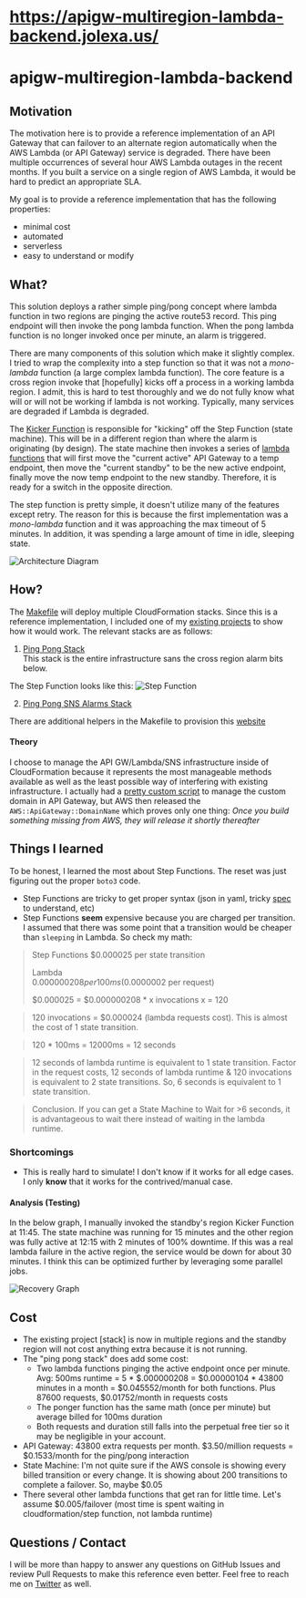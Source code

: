https://apigw-multiregion-lambda-backend.jolexa.us/
===============
# apigw-multiregion-lambda-backend

## Motivation
The motivation here is to provide a reference implementation of an API Gateway
that can failover to an alternate region automatically when the AWS Lambda (or
API Gateway) service is degraded. There have been multiple occurrences of
several hour AWS Lambda outages in the recent months. If you built a service on
a single region of AWS Lambda, it would be hard to predict an appropriate SLA.

My goal is to provide a reference implementation that has the following
properties:
* minimal cost
* automated
* serverless
* easy to understand or modify

## What?
This solution deploys a rather simple ping/pong concept where lambda function in
two regions are pinging the active route53 record. This ping endpoint will then
invoke the pong lambda function. When the pong lambda function is no longer
invoked once per minute, an alarm is triggered.

There are many components of this solution which make it slightly complex. I
tried to wrap the complexity into a step function so that it was not a
_mono-lambda_ function (a large complex lambda function). The core feature is a
cross region invoke that [hopefully] kicks off a process in a working lambda
region. I admit, this is hard to test thoroughly and we do not fully know what
will or will not be working if lambda is not working. Typically, many services
are degraded if Lambda is degraded.

The [Kicker
Function](https://github.com/jolexa/apigw-multiregion-lambda-backend/blob/master/lambda/swap.py#L48-L116)
is responsible for "kicking" off the Step Function (state machine). This will be
in a different region than where the alarm is originating (by design). The state
machine then invokes a series of [lambda
functions](https://github.com/jolexa/apigw-multiregion-lambda-backend/blob/master/lambda/swap.py#L118-L191)
that will first move the "current active" API Gateway to a temp endpoint, then
move the "current standby" to be the new active endpoint, finally move the now
temp endpoint to the new standby. Therefore, it is ready for a switch in the
opposite direction.

The step function is pretty simple, it doesn't utilize many of the features
except retry. The reason for this is because the first implementation was a
_mono-lambda_ function and it was approaching the max timeout of 5 minutes. In
addition, it was spending a large amount of time in idle, sleeping state.

![Architecture
Diagram](https://raw.githubusercontent.com/jolexa/apigw-multiregion-lambda-backend/master/diagram.png)

## How?
The
[Makefile](https://github.com/jolexa/apigw-multiregion-lambda-backend/blob/master/Makefile)
will deploy multiple CloudFormation stacks. Since this is a reference
implementation, I included one of my [existing
projects](https://github.com/jolexa/aws-apigw-acm) to show how it would work.
The relevant stacks are as follows:

1. [Ping Pong
   Stack](https://github.com/jolexa/apigw-multiregion-lambda-backend/blob/master/ping-pong-stack.yml)  
This stack is the entire infrastructure sans the cross region alarm bits below.

The Step Function looks like this:
![Step
Function](https://raw.githubusercontent.com/jolexa/apigw-multiregion-lambda-backend/master/stepfunction.png)

2. [Ping Pong SNS Alarms
   Stack](https://github.com/jolexa/apigw-multiregion-lambda-backend/blob/master/ping-pong-stack-sns-alarms.yml)

There are additional helpers in the Makefile to provision this
[website](https://apigw-multiregion-lambda-backend.jolexa.us/)

#### Theory
I choose to manage the API GW/Lambda/SNS infrastructure inside of CloudFormation
because it represents the most manageable methods available as well as the least
possible way of interfering with existing infrastructure. I actually had a
[pretty custom
script](https://github.com/jolexa/aws-apigw-acm/commit/9a00832a5748a7e2a11b36db3f8569ce166222df)
to manage the custom domain in API Gateway, but AWS then released the
`AWS::ApiGateway::DomainName` which proves only one thing: *Once you build
something missing from AWS, they will release it shortly thereafter*

## Things I learned

To be honest, I learned the most about Step Functions. The reset was just
figuring out the proper `boto3` code.
* Step Functions are tricky to get proper syntax (json in yaml, tricky
  [spec](https://states-language.net/spec.html) to understand, etc)
* Step Functions **seem** expensive because you are charged per transition. I
  assumed that there was some point that a transition would be cheaper than
  `sleeping` in Lambda. So check my math:

> Step Functions
> $0.000025 per state transition
>
>Lambda  
>$0.000000208 per 100ms  
>($0.0000002 per request)
>
>$0.000025 = $0.000000208 * x invocations
x = 120

>120 invocations = $0.000024 (lambda requests cost). This is almost the cost of 1 state transition.

>120 * 100ms = 12000ms = 12 seconds

>12 seconds of lambda runtime is equivalent to 1 state transition. Factor in the request costs, 12 seconds of lambda runtime & 120 invocations is equivalent to 2 state transitions. So, 6 seconds is equivalent to 1 state transition.

>Conclusion. If you can get a State Machine to Wait for >6 seconds, it is advantageous to wait there instead of waiting in the lambda runtime.


### Shortcomings
* This is really hard to simulate! I don't know if it works for all edge cases.
  I only **know** that it works for the contrived/manual case.

#### Analysis (Testing)
In the below graph, I manually invoked the standby's region Kicker Function at
11:45. The state machine was running for 15 minutes and the other region was
fully active at 12:15 with 2 minutes of 100% downtime. If this was a real lambda
failure in the active region, the service would be down for about 30 minutes. I
think this can be optimized further by leveraging some parallel jobs.

![Recovery
Graph](https://raw.githubusercontent.com/jolexa/apigw-multiregion-lambda-backend/master/failover-recovery-graph.png)

## Cost
* The existing project [stack] is now in multiple regions and the standby region
  will not cost anything extra because it is not running.
* The "ping pong stack" does add some cost:
  * Two lambda functions pinging the active endpoint once per minute. Avg: 500ms
    runtime = 5 * $.000000208 = $0.00000104 * 43800 minutes in a month =
    $0.045552/month for both functions. Plus 87600 requests, $0.01752/month in
    requests costs
  * The ponger function has the same math (once per minute) but average billed
    for 100ms duration
  * Both requests and duration still falls into the perpetual free tier so it
    may be negligible in your account.
* API Gateway: 43800 extra requests per month. $3.50/million requests =
  $0.1533/month for the ping/pong interaction
* State Machine: I'm not quite sure if the AWS console is showing every billed
  transition or every change. It is showing about 200 transitions to complete a
  failover. So, maybe $0.05
* There several other lambda functions that get ran for little time. Let's
  assume $0.005/failover (most time is spent waiting in cloudformation/step
  function, not lambda runtime)

## Questions / Contact
I will be more than happy to answer any questions on GitHub Issues and review
Pull Requests to make this reference even better. Feel free to reach me on
[Twitter](https://twitter.com/jolexa) as well.
